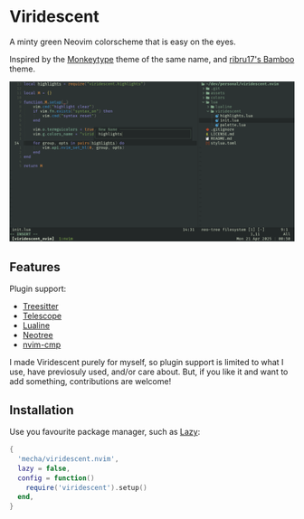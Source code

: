 # Viridescent

A minty green Neovim colorscheme that is easy on the eyes.

Inspired by the [Monkeytype](https://monkeytype.com) theme of the same name,
and [ribru17's Bamboo](https://github.com/ribru17/bamboo.nvim) theme.

![screenshot](assets/screenshot.png)

## Features

Plugin support:
- [Treesitter](https://github.com/nvim-treesitter/nvim-treesitter)
- [Telescope](https://github.com/nvim-telescope/telescope.nvim)
- [Lualine](https://github.com/nvim-lualine/lualine.nvim)
- [Neotree](https://github.com/nvim-neo-tree/neo-tree.nvim)
- [nvim-cmp](https://github.com/hrsh7th/nvim-cmp)

I made Viridescent purely for myself, so plugin support is limited to what I use,
have previosuly used, and/or care about. But, if you like it and want to add
something, contributions are welcome!

## Installation

Use you favourite package manager, such as [Lazy](https://github.com/folke/lazy.nvim):

```lua
{
  'mecha/viridescent.nvim',
  lazy = false,
  config = function()
    require('viridescent').setup()
  end,
}
```

